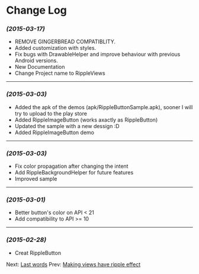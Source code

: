 # Change Log

### *(2015-03-17)*
 * REMOVE GINGERBREAD COMPATIBLITY.
 * Added customization with styles.
 * Fix bugs with DrawableHelper and improve behaviour with previous Android versions.
 * New Documentation
 * Change Project name to RippleViews

--------------

### *(2015-03-03)*
 * Added the apk of the demos (apk/RippleButtonSample.apk), sooner I will try to upload to the play store
 * Added RippleImageButton (works axactly as RippleButton)
 * Updated the sample with a new dessign :D
 * Added RippleImageButton demo

--------------

### *(2015-03-03)*
 * Fix color propagation after changing the intent
 * Add RippleBackgroundHelper for future features
 * Improved sample

--------------

### *(2015-03-01)*
 * Better button's color on API < 21
 * Add compatibility to API >= 10

--------------

### *(2015-02-28)*
 * Creat RippleButton


Next: [Last words](docs/Thanks.md)
Prev: [Making views have ripple effect](docs/RippleDrawableHelper.md)